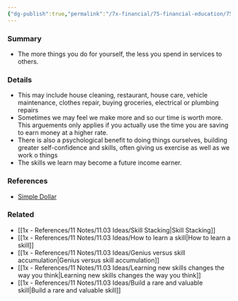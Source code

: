 ```yaml
---
{"dg-publish":true,"permalink":"/7x-financial/75-financial-education/75-01-financial-notes/learn-how-to-do-things-for-yourself/","title":"Learn how to do things for yourself","noteIcon":""}
---
```



### Summary
- The more things you do for yourself, the less you spend in services to others.

### Details
- This may include house cleaning, restaurant, house care, vehicle maintenance, clothes repair, buying groceries, electrical or plumbing repairs
- Sometimes we may feel we make more and so our time is worth more. This arguements only applies if you actually use the time you are saving to earn money at a higher rate.
- There is also a psychological benefit to doing things ourselves, building greater self-confidence and skills, often giving us exercise as well as we work o things
- The skills we learn may become a future income earner.

### References
- [Simple Dollar](https://web.archive.org/web/20110902020254/http://www.thesimpledollar.com/)

### Related
- [[1x - References/11 Notes/11.03 Ideas/Skill Stacking\|Skill Stacking]]
- [[1x - References/11 Notes/11.03 Ideas/How to learn a skill\|How to learn a skill]]
- [[1x - References/11 Notes/11.03 Ideas/Genius versus skill accumulation\|Genius versus skill accumulation]]
- [[1x - References/11 Notes/11.03 Ideas/Learning new skills changes the way you think\|Learning new skills changes the way you think]]
- [[1x - References/11 Notes/11.03 Ideas/Build a rare and valuable skill\|Build a rare and valuable skill]]